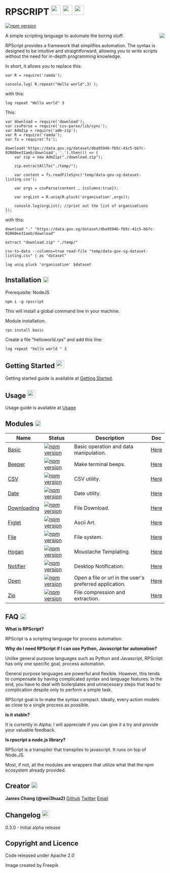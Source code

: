 # RPSCRIPT <img src="https://s3.amazonaws.com/sample.rpscript.com/images/cheerful_robot50.png" width="30px"> <img src="https://s3.amazonaws.com/sample.rpscript.com/images/cheerful_robot50.png" width="30px"> <img src="https://s3.amazonaws.com/sample.rpscript.com/images/cheerful_robot50.png" width="30px">

[![npm version](https://badge.fury.io/js/rpscript.svg)](https://badge.fury.io/js/rpscript)

<img style="float: right;" src="https://s3.amazonaws.com/sample.rpscript.com/images/cool_robot100.png">
A simple scripting language to automate the boring stuff.

RPScript provides a framework that simplifies automation. The syntax is designed to be intuitive and straightforward,  allowing you to write scripts without the need for in-depth programming knowledge.

In short, it allows you to replace this:
```
var R = require('ramda');

console.log( R.repeat("Hello world",3) );
```

with this:
```
log repeat "Hello world" 3
```

This:
```
var download = require('download');
var csvParse = require('csv-parse/lib/sync');
var AdmZip = require('adm-zip');
var R = require('ramda');
var fs = require('fs');

download('https://data.gov.sg/dataset/dba9594b-fb5c-41c5-bb7c-92860ee31aeb/download', '.').then(() => {
    var zip = new AdmZip("./download.zip");
    
    zip.extractAllTo("./temp/");

    var content = fs.readFileSync('temp/data-gov-sg-dataset-listing.csv');
    
    var orgs = csvParse(content , {columns:true});

    var orgList = R.uniq(R.pluck('organisation',orgs));

    console.log(orgList); //print out the list of organisations
});

```
with this:
```
download "." "https://data.gov.sg/dataset/dba9594b-fb5c-41c5-bb7c-92860ee31aeb/download"

extract "download.zip" "./temp/"

csv-to-data --columns=true read-file "temp/data-gov-sg-dataset-listing.csv" | as "dataset"

log uniq pluck 'organisation' $dataset
```



## Installation <img src="https://s3.amazonaws.com/sample.rpscript.com/images/smart_robot50.png" width="18px">

Prerequisite: NodeJS

```
npm i -g rpscript
```
This will install a global command line in your machine.

Module installation.
```
rps install basic
```

Create a file "helloworld.rps" and add this line:
```
log repeat "hello world " 3
```

## Getting Started <img src="https://s3.amazonaws.com/sample.rpscript.com/images/handy_robot50.png" width="25px">

Getting started guide is available at [Getting Started](http://docs.rpscript.com/tutorial-gettingstarted.html).

## Usage <img src="https://s3.amazonaws.com/sample.rpscript.com/images/handy_robot50.png" width="25px">

Usage guide is available at [Usage](http://docs.rpscript.com/tutorial-usage.html)


## Modules <img src="https://s3.amazonaws.com/sample.rpscript.com/images/bossy_robot50.png" width="18px">

Name | Status | Description | Doc
--- | --- | --- | ---
[Basic](https://github.com/TYPECASTINGSG/rpscript-api-basic) | [![npm version](https://badge.fury.io/js/%40typecasting%2Frpscript-api-basic.svg)](https://badge.fury.io/js/%40typecasting%2Frpscript-api-basic) | Basic operation and data manipulation. | [Here](http://docs.rpscript.com/Basic.html)
[Beeper](https://github.com/TYPECASTINGSG/rpscript-api-beeper) | [![npm version](https://badge.fury.io/js/%40typecasting%2Frpscript-api-beeper.svg)](https://badge.fury.io/js/%40typecasting%2Frpscript-api-beeper) | Make terminal beeps. | [Here](http://docs.rpscript.com/Beeper.html)
[CSV](https://github.com/TYPECASTINGSG/rpscript-api-csv) | [![npm version](https://badge.fury.io/js/%40typecasting%2Frpscript-api-csv.svg)](https://badge.fury.io/js/%40typecasting%2Frpscript-api-csv) | CSV utility. | [Here](http://docs.rpscript.com/CSV.html)
[Date](https://github.com/TYPECASTINGSG/rpscript-api-date) | [![npm version](https://badge.fury.io/js/%40typecasting%2Frpscript-api-date.svg)](https://badge.fury.io/js/%40typecasting%2Frpscript-api-date) | Date utility. | [Here](http://docs.rpscript.com/Date.html)
[Downloading](https://github.com/TYPECASTINGSG/rpscript-api-download) | [![npm version](https://badge.fury.io/js/%40typecasting%2Frpscript-api-downloading.svg)](https://badge.fury.io/js/%40typecasting%2Frpscript-api-downloading) | File Download. | [Here](http://docs.rpscript.com/Download.html)
[Figlet](https://github.com/TYPECASTINGSG/rpscript-api-figlet) | [![npm version](https://badge.fury.io/js/%40typecasting%2Frpscript-api-figlet.svg)](https://badge.fury.io/js/%40typecasting%2Frpscript-api-figlet) | Ascii Art. | [Here](http://docs.rpscript.com/Figlet.html)
[File](https://github.com/TYPECASTINGSG/rpscript-api-file) | [![npm version](https://badge.fury.io/js/%40typecasting%2Frpscript-api-file.svg)](https://badge.fury.io/js/%40typecasting%2Frpscript-api-file) | File system. | [Here](http://docs.rpscript.com/File.html)
[Hogan](https://github.com/TYPECASTINGSG/rpscript-api-hogan) | [![npm version](https://badge.fury.io/js/%40typecasting%2Frpscript-api-hogan.svg)](https://badge.fury.io/js/%40typecasting%2Frpscript-api-hogan) | Moustache Templating. | [Here](http://docs.rpscript.com/Hogan.html)
[Notifier](https://github.com/TYPECASTINGSG/rpscript-api-notifier) | [![npm version](https://badge.fury.io/js/%40typecasting%2Frpscript-api-notifier.svg)](https://badge.fury.io/js/%40typecasting%2Frpscript-api-notifier) | Desktop Notification. | [Here](http://docs.rpscript.com/Notifier.html)
[Open](https://github.com/TYPECASTINGSG/rpscript-api-open) | [![npm version](https://badge.fury.io/js/%40typecasting%2Frpscript-api-open.svg)](https://badge.fury.io/js/%40typecasting%2Frpscript-api-open) | Open a file or url in the user's preferred application. | [Here](http://docs.rpscript.com/Open.html)
[Zip](https://github.com/TYPECASTINGSG/rpscript-api-adm-zip) | [![npm version](https://badge.fury.io/js/%40typecasting%2Frpscript-api-zip.svg)](https://badge.fury.io/js/%40typecasting%2Frpscript-api-zip) | File compression and extraction. | [Here](http://docs.rpscript.com/Zip.html)

## FAQ <img src="https://s3.amazonaws.com/sample.rpscript.com/images/smart_robot50.png" width="18px">

**What is RPScript?**

RPScript is a scripting language for process automation.

**Why do I need RPScript if I can use Python, Javascript for automation?**

Unlike general purpose languages such as Python and Javascript, RPScript has only one specific goal, process automation.

General purpose languages are powerful and flexible. However, this tends to compensate by having complicated syntax and language features. In the end, you have to deal with boilerplates and unnecessary steps that lead to complication despite only to perform a simple task.

RPScript goal is to make the syntax compact. Ideally, every action models as close to a single process as possible.

**Is it stable?**

It is currently in Alpha; I will appreciate if you can give it a try and provide your valuable feedback.

**Is rpscript a node.js library?**

RPScript is a transpiler that transpiles to javascript. It runs on top of Node.JS. 

Most, if not, all the modules are wrappers that utilize what that the npm ecosystem already provided.

## Creator <img src="https://s3.amazonaws.com/sample.rpscript.com/images/kind_robot50.png" width="20px">

**James Chong (@wei3hua2)**
[Github](https://github.com/wei3hua2)
[Twitter](https://twitter.com/wei3hua2)
[Email](mailto:james.chong@typecasting.sg)

## Changelog <img src="https://s3.amazonaws.com/sample.rpscript.com/images/cheerful_robot50.png" width="23px">

0.3.0 - Initial alpha release

## Copyright and Licence

Code released under Apache 2.0

Image created by Freepik
